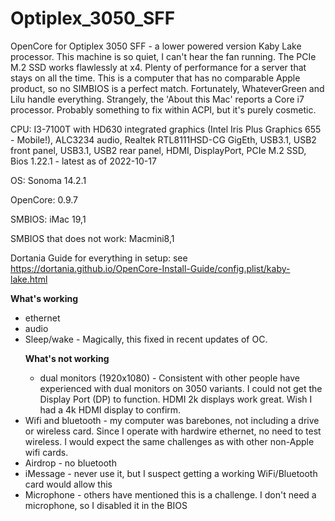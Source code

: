 # Optiplex_3050_SFF
OpenCore for Optiplex 3050 SFF - a lower powered version Kaby Lake processor. This machine is so quiet, I can't hear the fan running. The PCIe M.2 SSD works flawlessly at x4. Plenty of performance for a server that stays on all the time. This is a computer that has no comparable Apple product, so no SIMBIOS is a perfect match. Fortunately, WhateverGreen and Lilu handle everything. Strangely, the 'About this Mac' reports a Core i7 processor. Probably something to fix within ACPI, but it's purely cosmetic.

CPU: I3-7100T with HD630 integrated graphics (Intel Iris Plus Graphics 655 - Mobile!),
ALC3234 audio,
Realtek RTL8111HSD-CG GigEth,
USB3.1, USB2 front panel,
USB3.1, USB2 rear panel,
HDMI,
DisplayPort,
PCIe M.2 SSD,
Bios 1.22.1 - latest as of 2022-10-17

OS: Sonoma 14.2.1

OpenCore: 0.9.7

SMBIOS: iMac 19,1

SMBIOS that does not work: Macmini8,1

Dortania Guide for everything in setup: see https://dortania.github.io/OpenCore-Install-Guide/config.plist/kaby-lake.html

<b>What's working</b>
<ul>
<li>ethernet
<li>audio
<li>Sleep/wake - Magically, this fixed in recent updates of OC.

<b>What's not working</b>
<ul>
<li>dual monitors (1920x1080) - Consistent with other people have experienced with dual monitors on 3050 variants. I could not get the Display Port (DP) to function. HDMI 2k displays work great. Wish I had a 4k HDMI display to confirm.
</ul>
<li>Wifi and bluetooth - my computer was barebones, not including a drive or wireless card. Since I operate with hardwire ethernet, no need to test wireless. I would expect the same challenges as with other non-Apple wifi cards.
<li>Airdrop - no bluetooth
<li>iMessage - never use it, but I suspect getting a working WiFi/Bluetooth card would allow this
<li>Microphone - others have mentioned this is a challenge. I don't need a microphone, so I disabled it in the BIOS
</ul>

